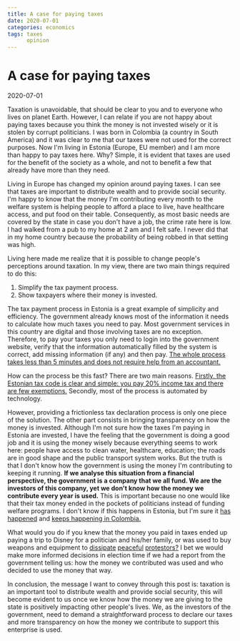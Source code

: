 ```yaml
---
title: A case for paying taxes
date: 2020-07-01
categories: economics
tags: taxes
      opinion
---
```


# A case for paying taxes

2020-07-01

Taxation is unavoidable, that should be clear to you and to everyone who lives on planet Earth. However, I can relate if you are not happy about paying taxes because you think the money is not invested wisely or it is stolen by corrupt politicians. I was born in Colombia (a country in South America) and it was clear to me that our taxes were not used for the correct purposes. Now I'm living in Estonia (Europe, EU member) and I am more than happy to pay taxes here. Why? Simple, it is evident that taxes are used for the benefit of the society as a whole, and not to benefit a few that already have more than they need.

Living in Europe has changed my opinion around paying taxes. I can see that taxes are important to distribute wealth and to provide social security. I'm happy to know that the money I'm contributing every month to the welfare system is helping people to afford a place to live, have healthcare access, and put food on their table. Consequently, as most basic needs are covered by the state in case you don't have a job, the crime rate here is low. I had walked from a pub to my home at 2 am and I felt safe. I never did that in my home country because the probability of being robbed in that setting was high.

Living here made me realize that it is possible to change people's perceptions around taxation. In my view, there are two main things required to do this:

1. Simplify the tax payment process.
1. Show taxpayers where their money is invested.

The tax payment process in Estonia is a great example of simplicity and efficiency. The government already knows most of the information it needs to calculate how much taxes you need to pay. Most government services in this country are digital and those involving taxes are no exception. Therefore, to pay your taxes you only need to login into the government website, verify that the information automatically filled by the system is correct, add missing information (if any) and then pay. [The whole process takes less than 5 minutes and does not require help from an accountant.](https://www.workinestonia.com/working-in-estonia/taxes/)

How can the process be this fast? There are two main reasons. [Firstly, the Estonian tax code is clear and simple: you pay 20% income tax and there are few exemptions.](https://www.riigiteataja.ee/en/eli/530012014003/consolide) Secondly, most of the process is automated by technology.

However, providing a frictionless tax declaration process is only one piece of the solution. The other part consists in bringing transparency on how the money is invested. Although I'm not sure how the taxes I'm paying in Estonia are invested, I have the feeling that the government is doing a good job and it is using the money wisely because everything seems to work here: people have access to clean water, healthcare, education; the roads are in good shape and the public transport system works. But the truth is that I don't know how the government is using the money I'm contributing to keeping it running. **If we analyse this situation from a financial perspective, the government is a company that we all fund. We are the investors of this company, yet we don't know how the money we contribute every year is used.** This is important because no one would like that their tax money ended in the pockets of politicians instead of funding welfare programs. I don't know if this happens in Estonia, but I'm sure it [has happened](https://lasillavacia.com/silla-llena/red-social/caso-de-reficar-historia-de-nunca-acabar-71692) and [keeps happening in Colombia.](https://www.semana.com/nacion/articulo/coronavirus-contratos-escandalosos-en-pandemia/682519)

What would you do if you knew that the money you paid in taxes ended up paying a trip to Disney for a politician and his/her family, or was used to buy weapons and equipment to [dissipate](https://www.theverge.com/2020/6/2/21278285/peaceful-protest-oakland-george-floyd-police-violence-tear-gas) [peaceful](https://www.nytimes.com/2020/06/05/nyregion/police-kettling-protests-nyc.html) [protestors?](https://www.theguardian.com/us-news/2020/jun/06/police-violence-protests-us-george-floyd) I bet we would make more informed decisions in election time if we had a report from the government telling us: how the money we contributed was used and who decided to use the money that way.

In conclusion, the message I want to convey through this post is: taxation is an important tool to distribute wealth and provide social security, this will become evident to us once we know how the money we are giving to the state is positively impacting other people's lives. We, as the investors of the government, need to demand a straightforward process to declare our taxes and more transparency on how the money we contribute to support this enterprise is used.
